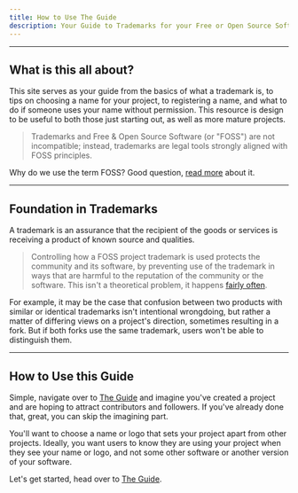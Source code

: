 ```yaml
---
title: How to Use The Guide
description: Your Guide to Trademarks for your Free or Open Source Software Project
---
```

---
## What is this all about?
This site serves as your guide from the basics of what a trademark is, to tips on choosing a name for your project, to registering a name, and what to do if someone uses your name without permission. This resource is design to be useful to both those just starting out, as well as more mature projects. 

> Trademarks and Free & Open Source Software (or "FOSS") are not incompatible; instead, trademarks are legal tools strongly aligned with FOSS principles. 

Why do we use the term FOSS? Good question, [read more](https://opensource.com/article/17/11/open-source-or-free-software) about it.

---


## Foundation in Trademarks
A trademark is an assurance that the recipient of the goods or services is receiving a product of known source and qualities. 

> Controlling how a FOSS project trademark is used protects the community and its software, by preventing use of the trademark in ways that are harmful to the reputation of the community or the software. This isn't a theoretical problem, it happens [fairly often](https://mail.gnome.org/archives/gimp-developer-list/2015-May/msg00144.html).

For example, it may be the case that confusion between two products with similar or identical trademarks isn't intentional wrongdoing, but rather a matter of differing views on a project's direction, sometimes resulting in a fork. But if both forks use the same trademark, users won't be able to distinguish them.

---


## How to Use this Guide

Simple, navigate over to [The Guide](https://fossmarks.org/post/) and imagine you've created a project and are hoping to attract contributors and followers. If you've already done that, great, you can skip the imagining part.

You'll want to choose a name or logo that sets your project apart from other projects. Ideally, you want users to know they are using your project when they see your name or logo, and not some other software or another version of your software.

Let's get started, head over to [The Guide](https://fossmarks.org/post/).
